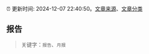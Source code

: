 :alarm_clock: 更新时间: 2024-12-07 22:40:50。[文章来源](/README.md)、[文章分类](/TAGS.md)

## 报告


> 关键字：`报告`、`月报`



